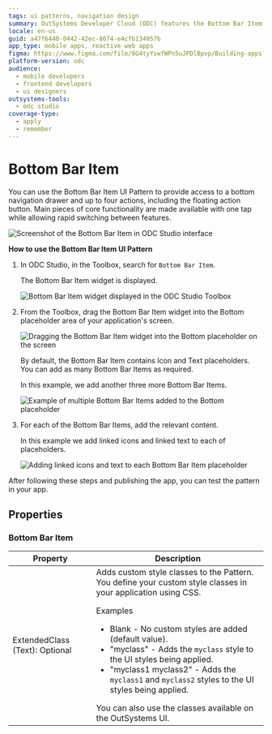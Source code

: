 ```yaml
---
tags: ui patterns, navigation design
summary: OutSystems Developer Cloud (ODC) features the Bottom Bar Item UI Pattern for easy navigation and feature access in applications.
locale: en-us
guid: a47f6440-0442-42ec-8674-e4cfb134957b
app_type: mobile apps, reactive web apps
figma: https://www.figma.com/file/6G4tyYswfWPn5uJPDlBpvp/Building-apps?type=design&node-id=3208%3A17038&t=ZwHw8hXeFhwYsO5V-1
platform-version: odc
audience:
  - mobile developers
  - frontend developers
  - ui designers
outsystems-tools:
  - odc studio
coverage-type:
  - apply
  - remember
---
```


# Bottom Bar Item

You can use the Bottom Bar Item UI Pattern to provide access to a bottom navigation drawer and up to four actions, including the floating action button. Main pieces of core functionality are made available with one tap while allowing rapid switching between features.

![Screenshot of the Bottom Bar Item in ODC Studio interface](images/bottombaritem-1-ss.png "Bottom Bar Item in ODC Studio")

**How to use the Bottom Bar Item UI Pattern**

1. In ODC Studio, in the Toolbox, search for `Bottom Bar Item`.
  
    The Bottom Bar Item widget is displayed.

    ![Bottom Bar Item widget displayed in the ODC Studio Toolbox](images/bottombaritem-3-ss.png "Bottom Bar Item Widget in Toolbox")

1. From the Toolbox, drag the Bottom Bar Item  widget into the Bottom placeholder area of your application's screen.

    ![Dragging the Bottom Bar Item widget into the Bottom placeholder on the screen](images/bottombaritem-2-ss.png "Dragging Bottom Bar Item Widget")

    By default, the Bottom Bar Item contains Icon and Text placeholders. You can add as many Bottom Bar Items as required.

    In this example, we add another three more Bottom Bar Items.

    ![Example of multiple Bottom Bar Items added to the Bottom placeholder](images/bottombaritem-4-ss.png "Multiple Bottom Bar Items Added")

1. For each of the Bottom Bar Items, add the relevant content.

    In this example we add linked icons and linked text to each of placeholders.

    ![Adding linked icons and text to each Bottom Bar Item placeholder](images/bottombaritem-5-ss.png "Adding Content to Bottom Bar Items")

After following these steps and publishing the app, you can test the pattern in your app.

## Properties

### Bottom Bar Item

| Property                       | Description                                                                                                                                                                                                                                                                                                                                                                                                                                                                                                                                                                                                            |
|--------------------------------|------------------------------------------------------------------------------------------------------------------------------------------------------------------------------------------------------------------------------------------------------------------------------------------------------------------------------------------------------------------------------------------------------------------------------------------------------------------------------------------------------------------------------------------------------------------------------------------------------------------------|
| ExtendedClass (Text): Optional | Adds custom style classes to the Pattern. You define your custom style classes in your application using CSS. <p>Examples <ul><li>Blank - No custom styles are added (default value).</li><li>"myclass" - Adds the ``myclass`` style to the UI styles being applied.</li><li>"myclass1 myclass2" - Adds the ``myclass1`` and ``myclass2`` styles to the UI styles being applied.</li></ul></p>You can also use the classes available on the OutSystems UI. |
